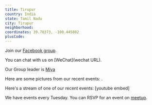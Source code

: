 ```yaml
---
title: Tirupur
country: India
state: Tamil Nadu
city: Tirupur
neighborhood: 
coordinates: 39.78373, -100.445882
plusCode:
---
```

Join our [Facebook group](https://www.facebook.com/groups/free.code.camp.tirupur).

You can chat with us on [WeChat](wechat URL).

Our Group leader is [Miya](freecodecamp.org/miya)

Here are some pictures from our recent events:
![]().

Here's a stream of one of our recent events:
[youtube embed]

We have events every Tuesday. You can RSVP for an event on [meetup](meetupurl).
